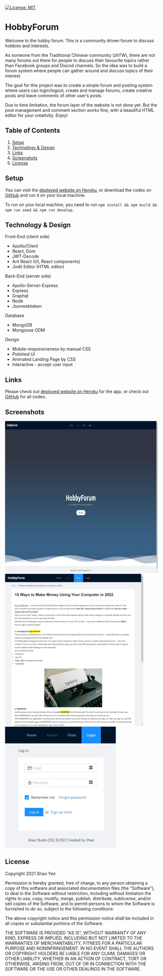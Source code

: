 [![License: MIT](https://img.shields.io/badge/License-MIT-yellow.svg)](https://opensource.org/licenses/MIT)

# HobbyForum

Welcome to the hobby forum. This is a community driven forum to discuss hobbies and interests.

As someone from the Traditional Chinese community (zhTW), there are not many forums out there for people to discuss their favourite topics rather than Facebook groups and Discod channels. So the idea was to build a forum system where people can gather around and discuss topics of their interest.

The goal for this project was to create a simple forum and posting system where users can login/logout, create and manage forums, create creative posts and leave comments of other user’s posts.

Due to time limitation, the forum layer of the website is not done yet. But the post management and comment section works fine, with a beautiful HTML editor for your creativity. Enjoy!

## Table of Contents
1. [Setup](#setup)
2. [Technology & Design](#techonologyanddesign)
3. [Links](#links)
4. [Screenshots](#screenshots)
5. [License](#license)

<a name="setup"></a>

## Setup

You can visit the [deployed website on Heroku](http://aqueous-mountain-77590.herokuapp.com/), or download the codes on [GitHub](https://github.com/shaotangyen/forum-system) and run it on your local machine.

To run on your local machine, you need to run ``npm install && npm build && npm run seed && npm run develop``.

<a name="techonologyanddesign"></a>

## Technology & Design

Front-End (client side)

* Apollo/Client
* React, Dom
* JWT-Decode
* Ant React (UI, React components)
* Jodit Editor (HTML editor)

Back-End (server side)

* Apollo-Server-Express
* Express
* Graphql
* Node
* Jsonwebtoken

Database

* MongoDB
* Mongoose ODM

Design

* Mobile-responsiveness by manual CSS
* Polished UI
* Animated Landing Page by CSS
* Interactive - accept user input

<a name="links"></a>

## Links

Please check out [deployed website on Heroku](http://aqueous-mountain-77590.herokuapp.com/) for the app, or check out [GitHub](https://github.com/shaotangyen/forum-system) for all codes.

<a name="screenshots"></a>

## Screenshots

<img src="./assets/demo-1.jpg" alt="app-demo" style="height:500px;"/>
<img src="./assets/demo-2.jpg" alt="app-demo" style="height:500px;"/>
<img src="./assets/demo-3.jpg" alt="app-demo" style="height:400px;"/>

<a name="license"></a>

## License

Copyright 2021 Shao Yen

Permission is hereby granted, free of charge, to any person obtaining a copy of this software and associated documentation files (the "Software"), to deal in the Software without restriction, including without limitation the rights to use, copy, modify, merge, publish, distribute, sublicense, and/or sell copies of the Software, and to permit persons to whom the Software is furnished to do so, subject to the following conditions:

The above copyright notice and this permission notice shall be included in all copies or substantial portions of the Software.

THE SOFTWARE IS PROVIDED "AS IS", WITHOUT WARRANTY OF ANY KIND, EXPRESS OR IMPLIED, INCLUDING BUT NOT LIMITED TO THE WARRANTIES OF MERCHANTABILITY, FITNESS FOR A PARTICULAR PURPOSE AND NONINFRINGEMENT. IN NO EVENT SHALL THE AUTHORS OR COPYRIGHT HOLDERS BE LIABLE FOR ANY CLAIM, DAMAGES OR OTHER LIABILITY, WHETHER IN AN ACTION OF CONTRACT, TORT OR OTHERWISE, ARISING FROM, OUT OF OR IN CONNECTION WITH THE SOFTWARE OR THE USE OR OTHER DEALINGS IN THE SOFTWARE.